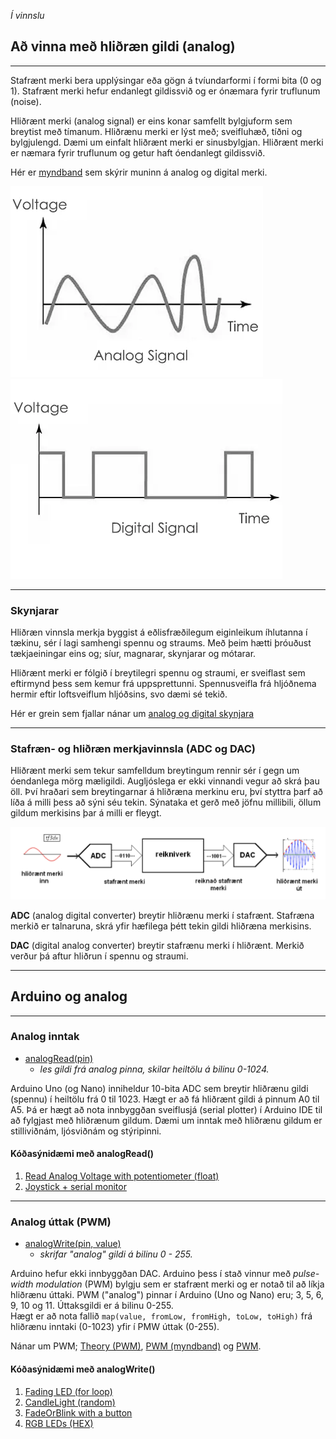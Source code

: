 _Í vinnslu_

## Að vinna með hliðræn gildi (analog)

---
Stafrænt merki bera upplýsingar eða gögn á tvíundarformi í formi bita (0 og 1). Stafrænt merki hefur endanlegt gildissvið og er ónæmara fyrir truflunum (noise). 

Hliðrænt merki (analog signal) er eins konar samfellt bylgjuform sem breytist með tímanum. Hliðrænu merki er lýst með; sveifluhæð, tíðni og bylgjulengd. Dæmi um einfalt hliðrænt merki er sinusbylgjan. Hliðrænt merki er næmara fyrir truflunum og getur haft óendanlegt gildissvið. 

Hér er [myndband](https://youtu.be/WxJKXGugfh8?t=29) sem skýrir muninn á analog og digital merki.


![AnalogSignal](https://github.com/VESM2VT/Efni/blob/main/Myndir/AnalogSignal.png)  ![DigitalSignal](https://github.com/VESM2VT/Efni/blob/main/Myndir/DigitalSignal.png)

---

### Skynjarar

Hliðræn vinnsla merkja byggist á eðlisfræðilegum eiginleikum íhlutanna í tækinu, sér í lagi samhengi spennu og straums. Með þeim hætti þróuðust tækjaeiningar eins og; síur, magnarar, skynjarar og mótarar.

Hliðrænt merki er fólgið í breytilegri spennu og straumi, er sveiflast sem eftirmynd þess sem kemur frá uppsprettunni. Spennusveifla frá hljóðnema hermir eftir loftsveiflum hljóðsins, svo dæmi sé tekið. <br>

Hér er grein sem fjallar nánar um [analog og digital skynjara](https://iot4beginners.com/analog-sensors-vs-digital-sensors/)

---

### Stafræn- og hliðræn merkjavinnsla (ADC og DAC)

Hliðrænt merki sem tekur samfelldum breytingum rennir sér í gegn um óendanlega mörg mæligildi. Augljóslega er ekki vinnandi vegur að skrá þau öll. Því hraðari sem breytingarnar á hliðræna merkinu eru, því styttra þarf að líða á milli þess að sýni séu tekin. Sýnataka et gerð með jöfnu millibili, öllum gildum merkisins þar á milli er fleygt. <br>

![Merkjavinnsla](https://github.com/VESM2VT/Efni/blob/main/Myndir/DSPmerkjavinnsla.png)

**ADC** (analog digital converter) breytir hliðrænu merki í stafrænt. Stafræna merkið
er talnaruna, skrá yfir hæfilega þétt tekin gildi hliðræna merkisins. 

**DAC** (digital analog converter) breytir stafrænu merki í hliðrænt. Merkið verður þá
aftur hliðrun í spennu og straumi. 

---

## Arduino og analog

---

### Analog inntak
- [analogRead(pin)](https://www.arduino.cc/reference/en/language/functions/analog-io/analogread/) 
   - _les gildi frá analog pinna, skilar heiltölu á bilinu 0-1024._

Arduino Uno (og Nano) inniheldur 10-bita ADC sem breytir hliðrænu gildi (spennu) í heiltölu frá 0 til 1023. Hægt er að fá hliðrænt gildi á pinnum A0 til A5. Þá er hægt að nota innbyggðan sveiflusjá (serial plotter) í Arduino IDE til að fylgjast með hliðrænum gildum. Dæmi um inntak með hliðrænu gildum er stilliviðnám, ljósviðnám og stýripinni. 


#### Kóðasýnidæmi með analogRead()
1. [Read Analog Voltage with potentiometer (float)](https://www.arduino.cc/en/Tutorial/BuiltInExamples/ReadAnalogVoltage)
1. [Joystick + serial monitor](https://github.com/VESM2VT/Efni/blob/main/Kodi/styripinni.ino)

<!--
- [`analogReadResolution()`](https://www.arduino.cc/reference/en/language/functions/zero-due-mkr-family/analogreadresolution/)
T il að breyta gildum frá 0-1024 í spennu frá  0.0 og 5.0V, þá 5V / 1024 eða 0.0049V (4.9 mV) pr. unit. 
-->

---

### Analog úttak (PWM) 
- [analogWrite(pin, value)](https://www.arduino.cc/reference/en/language/functions/analog-io/analogwrite/) 
   - _skrifar "analog" gildi á bilinu 0 - 255._

Arduino hefur ekki innbyggðan DAC. Arduino þess í stað vinnur með _pulse-width modulation_ (PWM) bylgju sem er stafrænt merki og er notað til að líkja hliðrænu úttaki.
PWM ("analog") pinnar í Arduino (Uno og Nano) eru; 3, 5, 6, 9, 10 og 11. Úttaksgildi er á bilinu 0-255. 
<br>Hægt er að nota fallið  `map(value, fromLow, fromHigh, toLow, toHigh)` frá hliðrænu inntaki (0-1023) yfir í PMW úttak (0-255).

<!--
![PWM](https://github.com/VESM2VT/Efni/blob/main/Myndir/pwm.gif)
-->

Nánar um PWM; [Theory (PWM)](https://learn.adafruit.com/adafruit-arduino-lesson-3-rgb-leds/theory-pwm), [PWM (myndband)](https://www.youtube.com/watch?v=B_Ysdv1xRbA) og [PWM](https://www.arduino.cc/en/Tutorial/Foundations/PWM/).

<!--
_Nano 33 IoT, and Zero boards have true analog output when using analogWrite() on the DAC0 (A0) pin._

Build a simple DAC for your Arduino:
https://create.arduino.cc/projecthub/Arduino_Scuola/build-a-simple-dac-for-your-arduino-4c00bd
-->
#### Kóðasýnidæmi með analogWrite()
1. [Fading LED (for loop)](https://github.com/VESM2VT/Efni/blob/main/Kodi/fadingLED.md)
1. [CandleLight (random)](https://github.com/VESM2VT/Efni/blob/main/Kodi/CandleLight.ino) 
1. [FadeOrBlink with a button](https://github.com/VESM2VT/Efni/blob/main/Kodi/fadeorblink.ino)
1. [RGB LEDs (HEX)](https://learn.adafruit.com/adafruit-arduino-lesson-3-rgb-leds/overview)

<!--
Tímaverkefni án þess að hafa sýnidæmi eða lausn:
1. [Experiment 1: Controlling the Brightness of an LED](https://www.allaboutcircuits.com/projects/using-the-arduinos-analog-io/)
1. [Experiment 2: Brightness Control Using a Potentiometer](https://www.allaboutcircuits.com/projects/using-the-arduinos-analog-io/)
-->

<!--
### Spurningar
- Hver er meginn munurinn á digital og analog skynjara? 
- Hvað er verkhlutfall (e. duty cycle) og hvernig tengist það tíðni (e. frequency)?
- Tíðni (e. frequnzy) er mæld í Hertz (Hz). Útskýrðu hvernig það er gert.
- Afhverju þarf úttakið í analogWrite að vera á bilinu 0-255?
- Útskýrðu færibreyturnar og gildin í map fallinu. 
   - `analogWrite(9, map(sensorValue, 0, 1023, 0, 255));`
- Hvað gerist ef við tengjum digital skynjara við analog pinna?
-->
